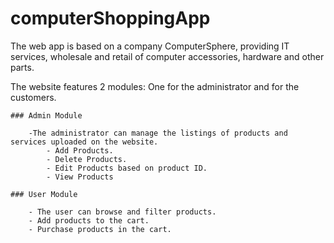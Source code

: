 # computerShoppingApp
The web app is based on a company ComputerSphere, providing IT services, wholesale and retail of computer accessories, hardware and other parts. 

The website features 2 modules: 
One for the administrator and for the customers. 

	### Admin Module

		-The administrator can manage the listings of products and services uploaded on the website. 
			- Add Products.
			- Delete Products.
			- Edit Products based on product ID.
			- View Products

	### User Module
	
		- The user can browse and filter products.
		- Add products to the cart.
		- Purchase products in the cart.
		